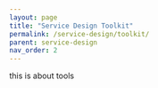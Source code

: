 ```yaml
---
layout: page
title: "Service Design Toolkit"
permalink: /service-design/toolkit/
parent: service-design
nav_order: 2
---
```


this is about tools
